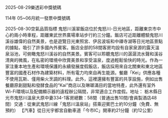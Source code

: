 
2025-08-29樂透彩中獎號碼

                                
114年 05~06月統一發票中獎號碼
                             
2025-08-30空氣品質指標
                              鬼怒川溪翠飯店位於鬼怒川-日光地區，距離東京市中心約兩小時車程，距離東武世界廣場車站步行約三分鐘。飯店可近距離體驗鬼怒川溪谷雄偉的自然美景，也是遊覽日光東照宮、伊呂波坂和中禪寺湖等日光地區景點的據點，吸引了許多國內外賓客。飯店全部的58間客房均設有自家泉源的露天溫泉浴池，可俯瞰鬼怒川溪谷的自然美景。賓客可以聆聽鬼怒川的潺潺流水聲和溪谷清爽的微風，在私密的環境中欣賞美景和享受溫泉，度過輕鬆愉快的時光。作為一家注重本地生產和環境保護的永續發展度假飯店，飯店採用來自北關東和東北地區豐富的國產石材作為建築材料，所有電力均來自再生能源。餐廳「Kei」供應各種不使用瓦斯、僅用柴火烹調的料理。此外，這裡還擁有豐富的共享設施，例如出售餐廳原創甜點和發酵食品的“Kai”商店以及琳瑯滿目的當地特產，此外還有室外Wi-Fi環境以及配備顯示器的遠程辦公隔間，非常適合工作度假。地址： 栃木縣日光市鬼怒川溫泉大原中妻334-1客房總數：58間（普通出售10間/會員製酒店48間）交通：從東武鬼怒川線「鬼怒川溫泉站」搭乘迎賓巴士約10分鐘（免費、無預約） 【汽車】從日光宇都宮自動車道「今市IC」開車約21分鐘（約12公里）